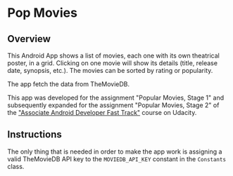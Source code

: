 # Pop Movies

## Overview
This Android App shows a list of movies, each one with its own theatrical poster, in a grid. Clicking on one movie will show its details (title, release date, synopsis, etc.). The movies can be sorted by rating or popularity.

The app fetch the data from TheMovieDB.

This app was developed for the assignment "Popular Movies, Stage 1" and subsequently expanded for the assignment "Popular Movies, Stage 2" of the ["Associate Android Developer Fast Track"](https://classroom.udacity.com/nanodegrees/nd818/syllabus) course on Udacity.

## Instructions
The only thing that is needed in order to make the app work is assigning a valid TheMovieDB API key to the `MOVIEDB_API_KEY` constant in the `Constants` class.